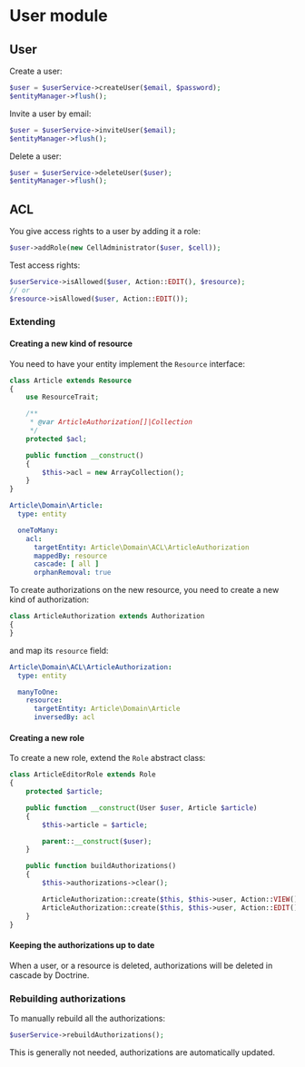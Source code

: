 # User module

## User

Create a user:

```php
$user = $userService->createUser($email, $password);
$entityManager->flush();
```

Invite a user by email:

```php
$user = $userService->inviteUser($email);
$entityManager->flush();
```

Delete a user:

```php
$user = $userService->deleteUser($user);
$entityManager->flush();
```

## ACL

You give access rights to a user by adding it a role:

```php
$user->addRole(new CellAdministrator($user, $cell));
```

Test access rights:

```php
$userService->isAllowed($user, Action::EDIT(), $resource);
// or
$resource->isAllowed($user, Action::EDIT());
```

### Extending

#### Creating a new kind of resource

You need to have your entity implement the `Resource` interface:

```php
class Article extends Resource
{
    use ResourceTrait;

    /**
     * @var ArticleAuthorization[]|Collection
     */
    protected $acl;

    public function __construct()
    {
        $this->acl = new ArrayCollection();
    }
}
```

```yaml
Article\Domain\Article:
  type: entity

  oneToMany:
    acl:
      targetEntity: Article\Domain\ACL\ArticleAuthorization
      mappedBy: resource
      cascade: [ all ]
      orphanRemoval: true
```

To create authorizations on the new resource, you need to create a new kind of authorization:

```php
class ArticleAuthorization extends Authorization
{
}
```

and map its `resource` field:

```yaml
Article\Domain\ACL\ArticleAuthorization:
  type: entity

  manyToOne:
    resource:
      targetEntity: Article\Domain\Article
      inversedBy: acl
```

#### Creating a new role

To create a new role, extend the `Role` abstract class:

```php
class ArticleEditorRole extends Role
{
    protected $article;

    public function __construct(User $user, Article $article)
    {
        $this->article = $article;

        parent::__construct($user);
    }

    public function buildAuthorizations()
    {
        $this->authorizations->clear();

        ArticleAuthorization::create($this, $this->user, Action::VIEW(), $this->article);
        ArticleAuthorization::create($this, $this->user, Action::EDIT(), $this->article);
    }
}
```

#### Keeping the authorizations up to date

When a user, or a resource is deleted, authorizations will be deleted in cascade by Doctrine.

### Rebuilding authorizations

To manually rebuild all the authorizations:

```php
$userService->rebuildAuthorizations();
```

This is generally not needed, authorizations are automatically updated.
